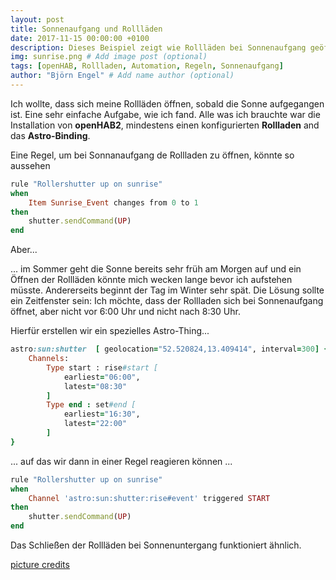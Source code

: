 ```yaml
---
layout: post
title: Sonnenaufgang und Rollläden
date: 2017-11-15 00:00:00 +0100
description: Dieses Beispiel zeigt wie Rollläden bei Sonnenaufgang geöffnet werden können. # Add post description (optional)
img: sunrise.png # Add image post (optional)
tags: [openHAB, Rollladen, Automation, Regeln, Sonnenaufgang]
author: "Björn Engel" # Add name author (optional)
---
```

Ich wollte, dass sich meine Rollläden öffnen, sobald die Sonne aufgegangen ist. Eine sehr einfache Aufgabe, wie ich fand. Alle was ich brauchte war die Installation von **openHAB2**, mindestens einen konfigurierten **Rollladen** and das **Astro-Binding**.

Eine Regel, um bei Sonnanaufgang de Rollladen zu öffnen, könnte so aussehen 

~~~ ruby
rule "Rollershutter up on sunrise"
when 
	Item Sunrise_Event changes from 0 to 1
then
	shutter.sendCommand(UP)
end
~~~

Aber...

... im Sommer geht die Sonne bereits sehr früh am Morgen auf und ein Öffnen der Rollläden könnte mich wecken lange bevor ich aufstehen müsste. Andererseits beginnt der Tag im Winter sehr spät. Die Lösung sollte ein Zeitfenster sein: Ich möchte, dass der Rollladen sich bei Sonnenaufgang öffnet, aber nicht vor 6:00 Uhr und nicht nach 8:30 Uhr.

Hierfür erstellen wir ein spezielles Astro-Thing...
  
~~~ ruby
astro:sun:shutter  [ geolocation="52.520824,13.409414", interval=300] {
    Channels:
        Type start : rise#start [
            earliest="06:00",
            latest="08:30"
        ]
        Type end : set#end [
            earliest="16:30",
            latest="22:00"
        ]
}
~~~

... auf das wir dann in einer Regel reagieren können ...

~~~ ruby
rule "Rollershutter up on sunrise"
when
	Channel 'astro:sun:shutter:rise#event' triggered START
then
	shutter.sendCommand(UP)
end
~~~

Das Schließen der Rollläden bei Sonnenuntergang funktioniert ähnlich. 

[picture credits][piccredit]

[download-shutters]: http:github.com
[piccredit]: https://pixabay.com/de/sonnenaufgang-see-wasser-182302/
